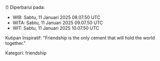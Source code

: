 ⏰ Diperbarui pada:
- WIB: Sabtu, 11 Januari 2025 08.07.50 UTC
- WITA: Sabtu, 11 Januari 2025 09.07.50 UTC
- WIT: Sabtu, 11 Januari 2025 10.07.50 UTC

Kutipan Inspiratif:
"Friendship is the only cement that will hold the world together."


Kategori: friendship

